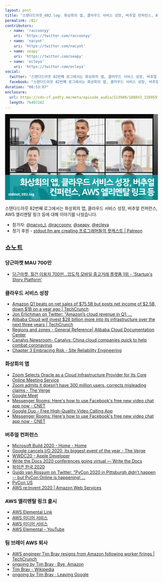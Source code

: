 ```yaml
---
layout: post
title: "스탠다드아웃_082.log: 화상회의 앱, 클라우드 서비스 성장, 버추얼 컨퍼런스, AWS 엘리멘탈 링크 등"
permalink: /82/
contributors:
  - name: 'raccoonyy'
    uri: 'https://twitter.com/raccoonyy'
  - name: 'nacyot'
    uri: 'https://twitter.com/nacyot'
  - name: seapy'
    uri: 'https://twitter.com/seapy'
  - name: 'ecleya'
    uri: 'https://twitter.com/ecleya'
social:
  twitter: "스탠다드아웃 82번째 로그에서는 화상회의 앱, 클라우드 서비스 성장, 버추얼 컨퍼런스, AWS 엘리멘탈 링크 등에 대해 이야기를 나눴습니다."
  facebook: "스탠다드아웃 82번째 로그에서는 화상회의 앱, 클라우드 서비스 성장, 버추얼 컨퍼런스, AWS 엘리멘탈 링크 등에 대해 이야기를 나눴습니다."
duration: "00:53:07"
enclosure:
  url: https://cdn-cf.podty.me/meta/episode_audio/513940/188843_1589591091352.mp3
  length: 76497282
---
```


![](https://github.com/44bits/stdout.fm/raw/master/_posts/images/stdout_082-log.png)

스탠다드아웃 82번째 로그에서는 화상회의 앱, 클라우드 서비스 성장, 버추얼 컨퍼런스, AWS 엘리멘탈 링크 등에 대해 이야기를 나눴습니다.

* 참가자: [@nacyo_t][nac], [@raccoony][rac], [@seapy][sea], [@ecleya][ecl]
* 정기 후원 - [stdout.fm are creating 프로그래머들의 팟캐스트 \| Patreon](https://www.patreon.com/stdoutfm)

[nac]: https://twitter.com/nacyo_t
[rac]: https://twitter.com/raccoonyy
[sea]: https://twitter.com/seapy
[ecl]: https://twitter.com/ecleya


## 쇼노트
### 당근마켓 MAU 700만
* [당근마켓, 월간 이용자 700만…압도적 모바일 중고거래 플랫폼 1위 - 'Startup's Story Platform’](https://platum.kr/archives/140802)

### 클라우드 서비스 성장
* [Amazon Q1 beats on net sales of $75.5B but posts net income of $2.5B, down $1B on a year ago \| TechCrunch](https://techcrunch.com/2020/04/30/amazon-q1-beats-on-net-sales-of-75-5b-but-posts-net-income-of-2-5b-down-1b-on-a-year-ago/?tpcc=ECTW2020)
* [Jon Erlichman on Twitter: "Amazon’s cloud revenue in Q1: ...](https://twitter.com/JonErlichman/status/1255953221350232065?ref_src=twsrc%5Etfw)
* [Alibaba Cloud will invest $28 billion more into its infrastructure over the next three years \| TechCrunch](https://techcrunch.com/2020/04/19/alibaba-cloud-will-invest-28-billion-more-into-its-infrastructure-over-the-next-three-years/)
* [Regions and zones - General Reference\| Alibaba Cloud Documentation Center](https://www.alibabacloud.com/help/doc-detail/40654.htm)
* [Canalys Newsroom- Canalys: China cloud companies quick to help combat coronavirus](https://www.canalys.com/newsroom/canalys-china-cloud-infrastructure-Q4-2019)
* [Chapter 3 Embracing Risk - Site Reliability Engineering](https://landing.google.com/sre/sre-book/chapters/embracing-risk/)

### 화상회의 앱
* [Zoom Selects Oracle as a Cloud Infrastructure Provider for Its Core Online Meeting Service](https://www.oracle.com/corporate/pressrelease/zoom-selects-oracle-to-support-growth-042820.html)
* [Zoom admits it doesn’t have 300 million users, corrects misleading claims - The Verge](https://www.theverge.com/2020/4/30/21242421/zoom-300-million-users-incorrect-meeting-participants-statement)
* [Google Meet](https://meet.google.com/)
* [Messenger Rooms: Here's how to use Facebook's free new video chat app now - CNET](https://www.cnet.com/how-to/messenger-rooms-heres-how-to-use-facebooks-free-new-video-chat-app-now/)
* [Google Duo - Free High-Quality Video Calling App](https://duo.google.com/about/)
* [Messenger Rooms: Here's how to use Facebook's free new video chat app now - CNET](https://www.cnet.com/how-to/messenger-rooms-heres-how-to-use-facebooks-free-new-video-chat-app-now/)

### 버추얼 컨퍼런스
* [Microsoft Build 2020 - Home - Home](https://register.build.microsoft.com/)
* [Google cancels I/O 2020, its biggest event of the year - The Verge](https://www.theverge.com/2020/3/3/21163553/google-io-2020-cancelled-coronavirus-tech-developer-conference)
* [WWDC20 - Apple Developer](https://developer.apple.com/wwdc20/)
* [Write the Docs 2020 conferences going virtual — Write the Docs](https://www.writethedocs.org/blog/moving-portland-prague-2020-online/)
* [파이콘 한국 2020](https://www.pycon.kr/2020)
* [Guido van Rossum on Twitter: "PyCon 2020 in Pittsburgh didn't happen -- but PyCon Online is happening! ...](https://twitter.com/gvanrossum/status/1255575530264358913)
* [PyCon US](https://us.pycon.org/2020/online/)
* [AWS re:Invent 2020 \| Amazon Web Services](https://reinvent.awsevents.com/)

### AWS 엘리멘탈 링크 출시
* [AWS Elemental Link](https://aws.amazon.com/ko/medialive/features/link/)
* [AWS 미디어 서비스](https://aws.amazon.com/ko/media-services/)
* [AWS 미디어 서비스](https://aws.amazon.com/ko/media-services/)
* [AWS Elemental - YouTube](https://www.youtube.com/channel/UCj7FkILntTrAzITWw4MWEFA)

### 팀 브레이 AWS 퇴사
* [AWS engineer Tim Bray resigns from Amazon following worker firings \| TechCrunch](https://techcrunch.com/2020/05/04/aws-engineer-tim-bray-resigns-from-amazon-following-worker-firings/)
* [ongoing by Tim Bray · Bye, Amazon](https://www.tbray.org/ongoing/When/202x/2020/04/29/Leaving-Amazon)
* [Tim Bray - Wikipedia](https://en.wikipedia.org/wiki/Tim_Bray)
* [ongoing by Tim Bray · Leaving Google](https://www.tbray.org/ongoing/When/201x/2014/02/19/Leaving-Google)

